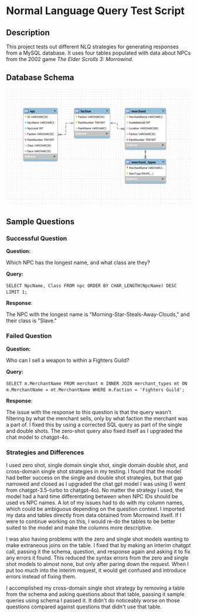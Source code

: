 # Normal Language Query Test Script

## Description

This project tests out different NLQ strategies for generating responses from a MySQL database. It uses four tables populated with data about NPCs from the 2002 game <i>The Elder Scrolls 3: Morrowind</i>.

## Database Schema
<img src=./schema.png>

## Sample Questions
### Successful Question
<b>Question:</b>

Which NPC has the longest name, and what class are they?

<b>Query:</b>

```SELECT NpcName, Class FROM npc ORDER BY CHAR_LENGTH(NpcName) DESC LIMIT 1;```

<b>Response</b>:

The NPC with the longest name is "Morning-Star-Steals-Away-Clouds," and their class is "Slave."

### Failed Question
<b>Question:</b>

Who can I sell a weapon to within a Fighters Guild?

<b>Query:</b>

```SELECT m.MerchantName FROM merchant m INNER JOIN merchant_types mt ON m.MerchantName = mt.MerchantName WHERE m.Faction = 'Fighters Guild';```

<b>Response</b>:

The issue with the response to this question is that the query wasn't filtering by what the merchant sells, only by what faction the merchant was a part of. I fixed this by using a corrected SQL query as part of the single and double shots. The zero-shot query also fixed itself as I upgraded the chat model to chatgpt-4o.

### Strategies and Differences
I used zero shot, single domain single shot, single domain double shot, and cross-domain single shot strategies in my testing. I found that the model had better success on the single and double shot strategies, but that gap narrowed and closed as I upgraded the chat gpt model I was using (I went from chatgpt-3.5-turbo to chatgpt-4o). No matter the strategy I used, the model had a hard time differentating between when NPC IDs should be used vs NPC names. A lot of my issues had to do with my column names, which could be ambiguous depending on the question context. I imported my data and tables directly from data obtained from Morrowind itself. If I were to continue working on this, I would re-do the tables to be better suited to the model and make the columns more descriptive.

I was also having problems with the zero and single shot models wanting to make extraneous joins on the table. I fixed that by making an interim chatgpt call, passing it the schema, question, and response again and asking it to fix any errors it found. This reduced the syntax errors from the zero and single shot models to almost none, but only after paring down the request. When I put too much into the interim request, it would get confused and introduce errors instead of fixing them.

I accomplished my cross-domain single shot strategy by removing a table from the schema and asking questions about that table, passing it sample queries using schema I passed it. It didn't do noticeably worse on those questions compared against questions that didn't use that table.
